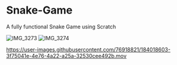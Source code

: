 # Snake-Game
A fully functional Snake Game using Scratch


![IMG_3273](https://user-images.githubusercontent.com/76918821/184043044-1ceb1bbb-22af-4b71-bf94-21b0f7218135.jpeg)
![IMG_3274](https://user-images.githubusercontent.com/76918821/184043055-f1b8826f-7406-439a-8aaf-a2e77d5608f4.jpeg)


https://user-images.githubusercontent.com/76918821/184018603-3f75041e-4e76-4a22-a25a-32530cee492b.mov

